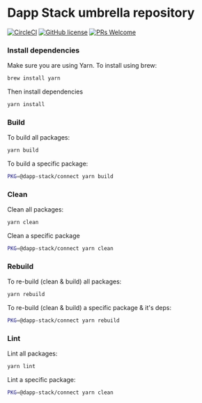 # Dapp Stack umbrella repository

[![CircleCI](https://circleci.com/gh/Dapp-Stack/Dapp-Stack.svg?style=svg)](https://circleci.com/gh/Dapp-Stack/Dapp-Stack)
[![GitHub license](https://img.shields.io/badge/license-MIT-blue.svg)](https://github.com/Dapp-Stack/Dapp-Stack/blob/master/LICENSE)
[![PRs Welcome](https://img.shields.io/badge/PRs-welcome-brightgreen.svg)](https://github.com/Dapp-Stack/Dapp-Stack/compare)

### Install dependencies

Make sure you are using Yarn. To install using brew:

```bash
brew install yarn
```

Then install dependencies

```bash
yarn install
```

### Build

To build all packages:

```bash
yarn build
```

To build a specific package:

```bash
PKG=@dapp-stack/connect yarn build
```

### Clean

Clean all packages:

```bash
yarn clean
```

Clean a specific package

```bash
PKG=@dapp-stack/connect yarn clean
```

### Rebuild

To re-build (clean & build) all packages:

```bash
yarn rebuild
```

To re-build (clean & build) a specific package & it's deps:

```bash
PKG=@dapp-stack/connect yarn rebuild
```

### Lint

Lint all packages:

```bash
yarn lint
```

Lint a specific package:

```bash
PKG=@dapp-stack/connect yarn clean
```
